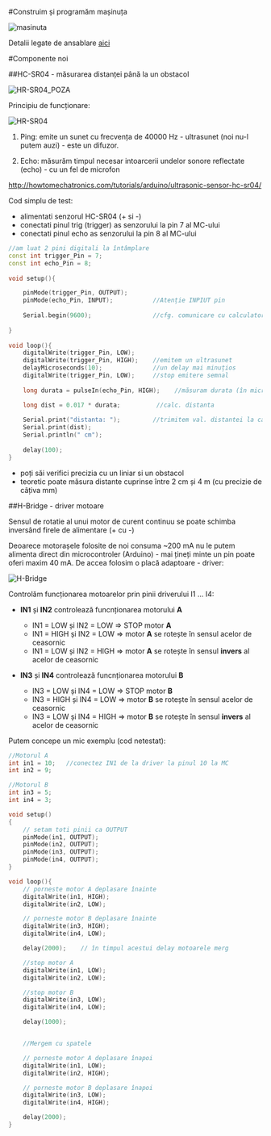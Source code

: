 #Construim și programăm mașinuța

![masinuta](img/img_12_small.jpg)

Detalii legate de ansablare [aici](Ansamblare.md)

#Componente noi

##HC-SR04 - măsurarea distanței până la un obstacol

![HR-SR04_POZA](img/HC-SR04.jpg)

Principiu de funcționare:

![HR-SR04](img/Ultrasonic-Sensor-Equasions.png)

1. Ping:  emite un sunet cu frecvența de 40000 Hz - ultrasunet (noi nu-l putem auzi) - este un difuzor.

2. Echo: măsurăm timpul necesar intoarcerii undelor sonore reflectate (echo) - cu un fel de microfon
 
http://howtomechatronics.com/tutorials/arduino/ultrasonic-sensor-hc-sr04/

Cod simplu de test:
 - alimentati senzorul HC-SR04 (+ si -)
 - conectati pinul trig (trigger) as senzorului la pin 7 al MC-ului
 - conectati pinul echo as senzorului la pin 8 al MC-ului

``` c++
//am luat 2 pini digitali la întâmplare
const int trigger_Pin = 7;  
const int echo_Pin = 8;
 
void setup(){

    pinMode(trigger_Pin, OUTPUT);
    pinMode(echo_Pin, INPUT);           //Atenție INPIUT pin
  
    Serial.begin(9600);                 //cfg. comunicare cu calculatorul
  
}
 
void loop(){
    digitalWrite(trigger_Pin, LOW);
    digitalWrite(trigger_Pin, HIGH);    //emitem un ultrasunet
    delayMicroseconds(10);              //un delay mai minuțios    
    digitalWrite(trigger_Pin, LOW);     //stop emitere semnal
    
    long durata = pulseIn(echo_Pin, HIGH);    //măsuram durata (în microsec) 

    long dist = 0.017 * durata;          //calc. distanta 
    
    Serial.print("distanta: ");         //trimitem val. distantei la calculator
    Serial.print(dist);
    Serial.println(" cm");
    
    delay(100);
}
```

 - poți săi verifici precizia cu un liniar si un obstacol 
 - teoretic poate măsura distante cuprinse între 2 cm și 4 m (cu precizie de câțiva mm)

##H-Bridge - driver motoare

Sensul de rotatie al unui motor de curent continuu se poate schimba inversând firele de alimentare (+ cu -)

Deoarece motorașele folosite de noi consuma ~200 mA nu le putem alimenta direct din microcontroler (Arduino) - mai țineți minte un pin poate oferi maxim 40 mA. De accea folosim o placă adaptoare - driver:

 ![H-Bridge](img/H-Bridge.jpg)

Controlăm funcționarea motoarelor prin pinii driverului I1 ... I4:

- **IN1** și **IN2** controlează funcnționarea motorului **A** 
    - IN1 = LOW și IN2 = LOW => STOP motor **A**
    - IN1 = HIGH și IN2 = LOW => motor **A** se rotește în sensul acelor de ceasornic
    - IN1 = LOW și IN2 = HIGH => motor **A** se rotește în sensul **invers** al acelor de ceasornic
    
- **IN3** și **IN4** controlează funcnționarea motorului **B**
    - IN3 = LOW și IN4 = LOW => STOP motor **B**
    - IN3 = HIGH și IN4 = LOW => motor **B** se rotește în sensul acelor de ceasornic
    - IN3 = LOW și IN4 = HIGH => motor **B** se rotește în sensul **invers** al acelor de ceasornic

Putem concepe un mic exemplu (cod netestat):

``` c++
//Motorul A
int in1 = 10;   //conectez IN1 de la driver la pinul 10 la MC
int in2 = 9;  

//Motorul B
int in3 = 5;
int in4 = 3;

void setup()
{
    // setam toti pinii ca OUTPUT
    pinMode(in1, OUTPUT);
    pinMode(in2, OUTPUT);
    pinMode(in3, OUTPUT);
    pinMode(in4, OUTPUT);
}

void loop(){
    // porneste motor A deplasare înainte 
    digitalWrite(in1, HIGH);
    digitalWrite(in2, LOW);

    // porneste motor B deplasare înainte 
    digitalWrite(in3, HIGH);
    digitalWrite(in4, LOW);

    delay(2000);    // în timpul acestui delay motoarele merg 

    //stop motor A 
    digitalWrite(in1, LOW);
    digitalWrite(in2, LOW);

    //stop motor B 
    digitalWrite(in3, LOW);
    digitalWrite(in4, LOW);

    delay(1000);


    //Mergem cu spatele 

    // porneste motor A deplasare înapoi 
    digitalWrite(in1, LOW);
    digitalWrite(in2, HIGH);

    // porneste motor B deplasare înapoi 
    digitalWrite(in3, LOW);
    digitalWrite(in4, HIGH);

    delay(2000);    
}
```

